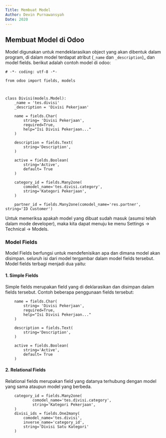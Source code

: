 ```yaml
---
Title: Membuat Model
Author: Devin Purnawansyah
Date: 2020
---
```

## Membuat Model di Odoo
Model digunakan untuk mendeklarasikan object yang akan dibentuk dalam program, di dalam model terdapat atribut (`_name` dan `_description`)_ dan model fields. berikut adalah contoh model di odoo:
```
# -*- coding: utf-8 -*-

from odoo import fields, models



class Divisi(models.Model):
    _name = 'tes.divisi'
    _description = 'Divisi Pekerjaan'

    name = fields.Char(
        string= 'Divisi Pekerjaan',
        required=True, 
        help="Isi Divisi Pekerjaan..."
    )

    description = fields.Text(
        string='Description',
    )

    active = fields.Boolean(
        string='Active', 
        default= True
    )

    category_id = fields.Many2one(
        comodel_name='tes.divisi.category',
        string='Kategori Pekerjaan',
    )

    partner_id = fields.Many2one(comodel_name='res.partner', string='ID Customer')
```
Untuk memeriksa apakah model yang dibuat sudah masuk (asumsi telah dalam mode developer), maka kita dapat menuju ke menu Settings -> Technical -> Models. 

### Model Fields
Model Fields berfungsi untuk mendefenisikan apa dan dimana model akan disimpan. seluruh isi dari model tergambar dalam model fields tersebut. Model fields terbagi menjadi dua yaitu:
#### 1. Simple Fields
Simple fields merupakan field yang di deklarasikan dan disimpan dalam fields tersebut. Contoh beberapa penggunaan fields tersebut:
```
    name = fields.Char(
        string= 'Divisi Pekerjaan',
        required=True, 
        help="Isi Divisi Pekerjaan..."
    )

    description = fields.Text(
        string='Description',
    )

    active = fields.Boolean(
        string='Active', 
        default= True
    )
```
#### 2. Relational Fields
Relational fields merupakan field yang datanya terhubung dengan model yang sama ataupun model yang berbeda.
```
    category_id = fields.Many2one(
            comodel_name='tes.divisi.category',
            string='Kategori Pekerjaan',
    )
    divisi_ids = fields.One2many(
        comodel_name='tes.divisi', 
        inverse_name='category_id', 
        string='Divisi Satu Kategori'
    )
```

